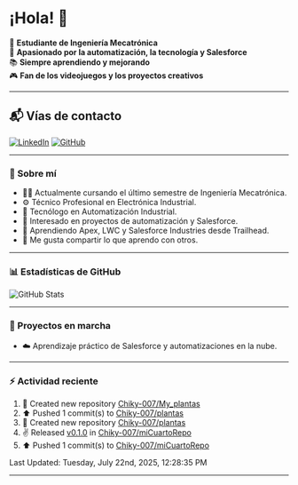 # ¡Hola! 👋

:rocket: **Estudiante de Ingeniería Mecatrónica**  
:robot: **Apasionado por la automatización, la tecnología y Salesforce**  
:books: **Siempre aprendiendo y mejorando**  
🎮 **Fan de los videojuegos y los proyectos creativos**

---

## 📬 Vías de contacto

[![LinkedIn](https://img.shields.io/badge/LinkedIn-Camilo-blue?style=for-the-badge&logo=linkedin)](https://www.linkedin.com/in/andreycamiloromero/)
[![GitHub](https://img.shields.io/badge/GitHub-Camilo-black?style=for-the-badge&logo=github)](https://github.com/Chiky-007)

---

### 🚀 Sobre mí

- 👨‍🎓 Actualmente cursando el último semestre de Ingeniería Mecatrónica.  
- ⚙️ Técnico Profesional en Electrónica Industrial.  
- 🤖 Tecnólogo en Automatización Industrial.  
- 🧠 Interesado en proyectos de automatización y Salesforce.  
- 🌱 Aprendiendo Apex, LWC y Salesforce Industries desde Trailhead.  
- 💬 Me gusta compartir lo que aprendo con otros.

---

### 📊 Estadísticas de GitHub

![GitHub Stats](https://github-readme-stats.vercel.app/api?username=Chiky-007&show_icons=true&theme=radical)

---

### 🚧 Proyectos en marcha

- ☁️ Aprendizaje práctico de Salesforce y automatizaciones en la nube.

---

### ⚡ Actividad reciente
<!--RECENT_ACTIVITY:start-->
1. 📔 Created new repository [Chiky-007/My_plantas](https://github.com/Chiky-007/My_plantas)<br>
2. ⬆️ Pushed 1 commit(s) to [Chiky-007/plantas](https://github.com/Chiky-007/plantas)<br>
3. 📔 Created new repository [Chiky-007/plantas](https://github.com/Chiky-007/plantas)<br>
4. ✌️ Released [v0.1.0](https://github.com/Chiky-007/miCuartoRepo/releases/tag/V0.1) in [Chiky-007/miCuartoRepo](https://github.com/Chiky-007/miCuartoRepo)<br>
5. ⬆️ Pushed 1 commit(s) to [Chiky-007/miCuartoRepo](https://github.com/Chiky-007/miCuartoRepo)<br>
<!--RECENT_ACTIVITY:end-->

<!--RECENT_ACTIVITY:last_update-->
Last Updated: Tuesday, July 22nd, 2025, 12:28:35 PM
<!--RECENT_ACTIVITY:last_update_end-->

---